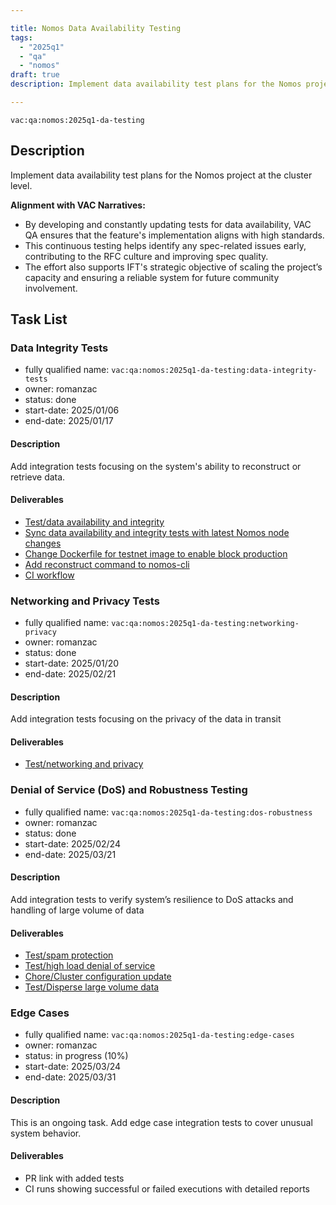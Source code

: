 ```yaml
---

title: Nomos Data Availability Testing  
tags:
  - "2025q1"
  - "qa"
  - "nomos"  
draft: true  
description: Implement data availability test plans for the Nomos project at the cluster level. 

---
```


`vac:qa:nomos:2025q1-da-testing`

## Description
Implement data availability test plans for the Nomos project at the cluster level. 

**Alignment with VAC Narratives:**
- By developing and constantly updating tests for data availability,
  VAC QA ensures that the feature's implementation aligns with high standards.
- This continuous testing helps identify any spec-related issues early,
  contributing to the RFC culture and improving spec quality.
- The effort also supports IFT's strategic objective of scaling the project’s capacity
  and ensuring a reliable system for future community involvement.

## Task List

### Data Integrity Tests

* fully qualified name: `vac:qa:nomos:2025q1-da-testing:data-integrity-tests`
* owner: romanzac
* status: done
* start-date: 2025/01/06
* end-date: 2025/01/17

#### Description
Add integration tests focusing on the system's ability
to reconstruct or retrieve data.

#### Deliverables
- [Test/data availability and integrity](https://github.com/logos-co/nomos-e2e-tests/pull/2)
- [Sync data availability and integrity tests with latest Nomos node changes](https://github.com/logos-co/nomos-e2e-tests/pull/3)
- [Change Dockerfile for testnet image to enable block production](https://github.com/logos-co/nomos-node/pull/1041)
- [Add reconstruct command to nomos-cli](https://github.com/logos-co/nomos-node/pull/994)
- [CI workflow](https://github.com/logos-co/nomos-e2e-tests/actions/runs/13362639336)

### Networking and Privacy Tests

* fully qualified name: `vac:qa:nomos:2025q1-da-testing:networking-privacy`
* owner: romanzac
* status: done
* start-date: 2025/01/20 
* end-date: 2025/02/21

#### Description
Add integration tests focusing on the privacy of the data in transit

#### Deliverables
- [Test/networking and privacy](https://github.com/logos-co/nomos-e2e-tests/pull/4)

### Denial of Service (DoS) and Robustness Testing

* fully qualified name: `vac:qa:nomos:2025q1-da-testing:dos-robustness`
* owner: romanzac
* status: done
* start-date: 2025/02/24
* end-date: 2025/03/21

#### Description
Add integration tests to verify system’s resilience to DoS attacks and handling of large volume of data 

#### Deliverables
* [Test/spam protection](https://github.com/logos-co/nomos-e2e-tests/pull/5)
* [Test/high load denial of service](https://github.com/logos-co/nomos-e2e-tests/pull/7)
* [Chore/Cluster configuration update](https://github.com/logos-co/nomos-e2e-tests/pull/8)
* [Test/Disperse large volume data](https://github.com/logos-co/nomos-e2e-tests/pull/9)

### Edge Cases

* fully qualified name: `vac:qa:nomos:2025q1-da-testing:edge-cases`
* owner: romanzac
* status: in progress (10%)
* start-date: 2025/03/24
* end-date: 2025/03/31

#### Description
This is an ongoing task.
Add edge case integration tests to cover unusual system behavior.

#### Deliverables
* PR link with added tests
* CI runs showing successful or failed executions with detailed reports

